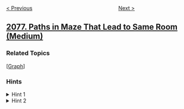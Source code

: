 <!--|This file generated by command(leetcode description); DO NOT EDIT.    |-->
<!--+----------------------------------------------------------------------+-->
<!--|@author    awesee <openset.wang@gmail.com>                           |-->
<!--|@link      https://github.com/awesee                                 |-->
<!--|@home      https://github.com/awesee/leetcode                        |-->
<!--+----------------------------------------------------------------------+-->

[< Previous](../process-restricted-friend-requests "Process Restricted Friend Requests")
　　　　　　　　　　　　　　　　
[Next >](../two-furthest-houses-with-different-colors "Two Furthest Houses With Different Colors")

## [2077. Paths in Maze That Lead to Same Room (Medium)](https://leetcode.com/problems/paths-in-maze-that-lead-to-same-room "")



### Related Topics
  [[Graph](../../tag/graph/README.md)]

### Hints
<details>
<summary>Hint 1</summary>
If the path starts at room i, what properties must the other two rooms in the cycle have?
</details>

<details>
<summary>Hint 2</summary>
The other two rooms must be connected to room i, and must be connected to each other.
</details>
